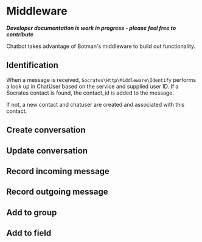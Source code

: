 # Middleware

***Developer documentation is work in progress - please feel free to contribute***

Chatbot takes advantage of Botman's middleware to build out functionality.

## Identification

When a message is received, `Socrates\Http\Middleware\Identify` performs a look up in ChatUser based on the service and supplied user ID. If a Socrates contact is found, the contact_id is added to the message.

If not, a new contact and chatuser are created and associated with this contact.

## Create conversation

## Update conversation

## Record incoming message

## Record outgoing message

## Add to group

## Add to field
